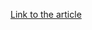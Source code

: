 [Link to the article](https://www.hexacorn.com/blog/2024/12/07/not-installing-the-installers-part-4/)
